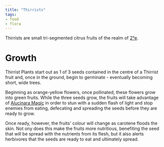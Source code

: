 ```yaml
---
title: "Thirrists"
tags:
- food
- flora
---
```


Thirrists are small tri-segmented citrus fruits of the realm of [2°e](locations/2nd-realm/2nd-realm.md).

# Growth
Thirrist Plants start out as 1 of 3 seeds contained in the centre of a Thirrist fruit and, once in the ground, begin to germinate - eventually becoming short, wide trees.

Beginning as orange-yellow flowers, once pollinated, these flowers grow into green fruits. While the three seeds grow, the fruits will take advantage of [Alucinara Magic](alucinara/alucinarium.md) in order to stun with a sudden flash of light and stop enemies from eating, defecating and spreading the seeds before they are ready to grow.

Once ready, however, the fruits' colour will change as carotene floods the skin. Not ony does this make the fruits more nutritious, benefiting the seed that will be spread with the nutrients from its flesh, but it also alerts herbivores that the seeds are ready to eat and ultimately spread.